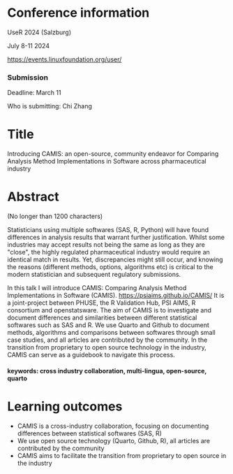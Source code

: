 # Conference information

UseR 2024 (Salzburg)

July 8-11 2024

https://events.linuxfoundation.org/user/

### Submission

Deadline: March 11

Who is submitting: Chi Zhang

# Title

Introducing CAMIS: an open-source, community endeavor for Comparing Analysis Method Implementations in Software across pharmaceutical industry

# Abstract

(No longer than 1200 characters)

Statisticians using multiple softwares (SAS, R, Python) will have found differences in analysis results that warrant further justification. Whilst some industries may accept results not being the same as long as they are "close", the highly regulated pharmaceutical industry would require an identical match in results. Yet, discrepancies might still occur, and knowing the reasons (different methods, options, algorithms etc) is critical to the modern statistician and subsequent regulatory submissions.

In this talk I will introduce CAMIS: Comparing Analysis Method Implementations in Software (CAMIS). https://psiaims.github.io/CAMIS/ It is a joint-project between PHUSE, the R Validation Hub, PSI AIMS, R consortium and openstatsware. The aim of CAMIS is to investigate and document differences and similarities between different statistical softwares such as SAS and R. We use Quarto and Github to document methods, algorithms and comparisons between softwares through small case studies, and all articles are contributed by the community. In the transition from proprietary to open source technology in the industry, CAMIS can serve as a guidebook to navigate this process.

#### keywords: cross industry collaboration, multi-lingua, open-source, quarto

# Learning outcomes

-   CAMIS is a cross-industry collaboration, focusing on documenting differences between statistical softwares (SAS, R)
-   We use open source technology (Quarto, Github, R), all articles are contributed by the community
-   CAMIS aims to facilitate the transition from proprietary to open source in the industry
